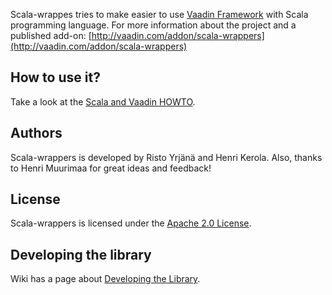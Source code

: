 Scala-wrappes tries to make easier to use [Vaadin Framework](https://vaadin.com) with Scala programming language. For more information about the project and a published add-on: [http://vaadin.com/addon/scala-wrappers](http://vaadin.com/addon/scala-wrappers)

## How to use it?

Take a look at the [Scala and Vaadin HOWTO](https://vaadin.com/wiki/-/wiki/Main/Scala+and+Vaadin+HOWTO).

## Authors

Scala-wrappers is developed by Risto Yrjänä and Henri Kerola. Also, thanks to Henri Muurimaa for great ideas and feedback!

## License

Scala-wrappers is licensed under the [Apache 2.0 License](http://www.apache.org/licenses/LICENSE-2.0.html).

## Developing the library

Wiki has a page about [Developing the Library](https://github.com/henrikerola/scala-wrappers/wiki/Developing-the-Library).